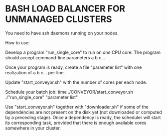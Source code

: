 # BASH LOAD BALANCER FOR UNMANAGED CLUSTERS
You need to have ssh daemons running on your nodes.

How to use:

Develop a program "run_single_core" to run on *one* CPU core. The program should accept command-line parameters a b c...

Once your program is ready, create a file "parameter list" with one realization of a b c... per line.
  
Update "start_conveyor.sh" with the number of cores per each node.

Schedule your batch job: time ./CONVEYOR/start_conveyor.sh ./"run_single_core" "parameter list"
  
Use "start_conveyor.sh" together with "downloader.sh" if some of the dependencies are not present on the disk yet (not downloaded or computed by a preceding stage). Once a dependency is ready, the scheduler will start its corresponding task, provided that there is enough available cores somewhere in your cluster.
